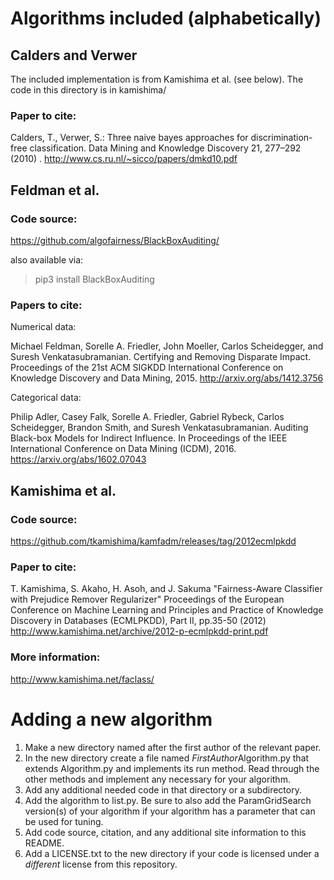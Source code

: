 
# Algorithms included (alphabetically)

## Calders and Verwer
The included implementation is from Kamishima et al. (see below).  The code in this directory is in kamishima/

### Paper to cite:
Calders, T., Verwer, S.: Three naive bayes approaches for discrimination-free classification.  Data Mining and Knowledge Discovery 21, 277–292 (2010) . http://www.cs.ru.nl/~sicco/papers/dmkd10.pdf

## Feldman et al.

### Code source:
https://github.com/algofairness/BlackBoxAuditing/

also available via:
> pip3 install BlackBoxAuditing

### Papers to cite:
Numerical data:

Michael Feldman, Sorelle A. Friedler, John Moeller, Carlos Scheidegger, and Suresh Venkatasubramanian. Certifying and Removing Disparate Impact. Proceedings of the 21st ACM SIGKDD International Conference on Knowledge Discovery and Data Mining, 2015. http://arxiv.org/abs/1412.3756

Categorical data:

Philip Adler, Casey Falk, Sorelle A. Friedler, Gabriel Rybeck, Carlos Scheidegger, Brandon Smith, and Suresh Venkatasubramanian. Auditing Black-box Models for Indirect Influence. In Proceedings of the IEEE International Conference on Data Mining (ICDM), 2016.  https://arxiv.org/abs/1602.07043

## Kamishima et al.

### Code source:
https://github.com/tkamishima/kamfadm/releases/tag/2012ecmlpkdd

### Paper to cite: 
T. Kamishima, S. Akaho, H. Asoh, and J. Sakuma "Fairness-Aware Classifier with Prejudice Remover Regularizer" Proceedings of the European Conference on Machine Learning and Principles and Practice of Knowledge Discovery in Databases (ECMLPKDD), Part II, pp.35-50 (2012)  http://www.kamishima.net/archive/2012-p-ecmlpkdd-print.pdf

### More information:
http://www.kamishima.net/faclass/

# Adding a new algorithm

1. Make a new directory named after the first author of the relevant paper.
2. In the new directory create a file named *FirstAuthor*Algorithm.py that extends Algorithm.py and implements its run method.  Read through the other methods and implement any necessary for your algorithm.
3. Add any additional needed code in that directory or a subdirectory.
4. Add the algorithm to list.py.  Be sure to also add the ParamGridSearch version(s) of your algorithm if your algorithm has a parameter that can be used for tuning.
5. Add code source, citation, and any additional site information to this README.
6. Add a LICENSE.txt to the new directory if your code is licensed under a *different* license from this repository.
